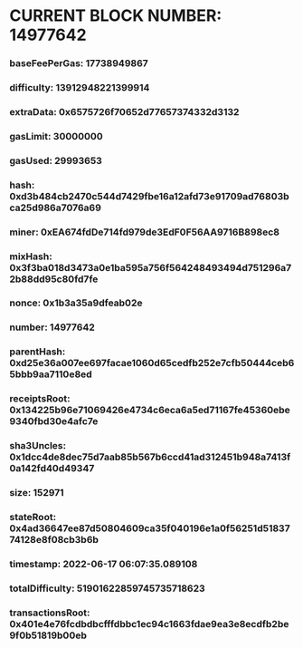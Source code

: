 # CURRENT BLOCK NUMBER: 14977642

### baseFeePerGas: 17738949867
### difficulty: 13912948221399914
### extraData: 0x6575726f70652d77657374332d3132
### gasLimit: 30000000
### gasUsed: 29993653
### hash: 0xd3b484cb2470c544d7429fbe16a12afd73e91709ad76803bca25d986a7076a69
### miner: 0xEA674fdDe714fd979de3EdF0F56AA9716B898ec8
### mixHash: 0x3f3ba018d3473a0e1ba595a756f564248493494d751296a72b88dd95c80fd7fe
### nonce: 0x1b3a35a9dfeab02e
### number: 14977642
### parentHash: 0xd25e36a007ee697facae1060d65cedfb252e7cfb50444ceb65bbb9aa7110e8ed
### receiptsRoot: 0x134225b96e71069426e4734c6eca6a5ed71167fe45360ebe9340fbd30e4afc7e
### sha3Uncles: 0x1dcc4de8dec75d7aab85b567b6ccd41ad312451b948a7413f0a142fd40d49347
### size: 152971
### stateRoot: 0x4ad36647ee87d50804609ca35f040196e1a0f56251d5183774128e8f08cb3b6b
### timestamp: 2022-06-17 06:07:35.089108
### totalDifficulty: 51901622859745735718623
### transactionsRoot: 0x401e4e76fcdbdbcfffdbbc1ec94c1663fdae9ea3e8ecdfb2be9f0b51819b00eb
